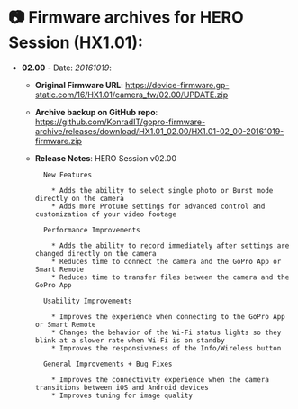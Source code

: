 # 📷 Firmware archives for HERO Session (HX1.01):

- **02.00** - Date: *20161019*:
	- **Original Firmware URL**: https://device-firmware.gp-static.com/16/HX1.01/camera_fw/02.00/UPDATE.zip
	- **Archive backup on GitHub repo**: https://github.com/KonradIT/gopro-firmware-archive/releases/download/HX1.01_02.00/HX1.01-02_00-20161019-firmware.zip
	- **Release Notes**:
            HERO Session v02.00
			
			New Features
			
			  * Adds the ability to select single photo or Burst mode directly on the camera
			  * Adds more Protune settings for advanced control and customization of your video footage
			
			Performance Improvements
			
			  * Adds the ability to record immediately after settings are changed directly on the camera
			  * Reduces time to connect the camera and the GoPro App or Smart Remote
			  * Reduces time to transfer files between the camera and the GoPro App
			
			Usability Improvements
			
			  * Improves the experience when connecting to the GoPro App or Smart Remote
			  * Changes the behavior of the Wi-Fi status lights so they blink at a slower rate when Wi-Fi is on standby
			  * Improves the responsiveness of the Info/Wireless button
			
			General Improvements + Bug Fixes
			
			  * Improves the connectivity experience when the camera transitions between iOS and Android devices
			  * Improves tuning for image quality
			
			

